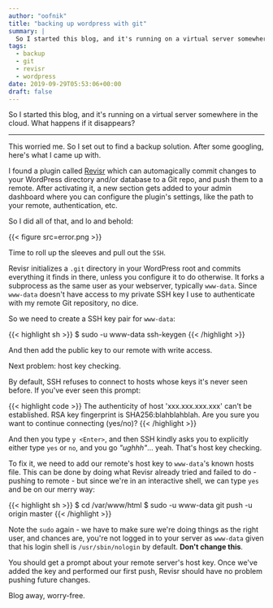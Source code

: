 ```yaml
---
author: "oofnik"
title: "backing up wordpress with git"
summary: |
  So I started this blog, and it's running on a virtual server somewhere in the cloud. What happens if it disappears?
tags:
  - backup
  - git
  - revisr
  - wordpress
date: 2019-09-29T05:53:06+00:00
draft: false
---
```


So I started this blog, and it's running on a virtual server somewhere in the cloud. What happens if it disappears? 

---

This worried me. So I set out to find a backup solution. 
After some googling, here's what I came up with.

I found a plugin called [Revisr](https://wordpress.org/plugins/revisr/) which can automagically commit changes to your WordPress directory and/or database to a Git repo, and push them to a remote. After activating it, a new section gets added to your admin dashboard where you can configure the plugin's settings, like the path to your remote, authentication, etc.

So I did all of that, and lo and behold:

{{< figure src=error.png >}}

Time to roll up the sleeves and pull out the `SSH`.

Revisr initializes a `.git` directory in your WordPress root and commits everything it finds in there, unless you configure it to do otherwise. It forks a subprocess as the same user as your webserver, typically `www-data`. Since `www-data` doesn't have access to my private SSH key I use to authenticate with my remote Git repository, no dice.

So we need to create a SSH key pair for `www-data`:

{{< highlight sh >}}
$ sudo -u www-data ssh-keygen
{{< /highlight >}}

And then add the public key to our remote with write access. 

Next problem: host key checking. 

By default, SSH refuses to connect to hosts whose keys it's never seen before. If you've ever seen this prompt:

{{< highlight code >}}
The authenticity of host 'xxx.xxx.xxx.xxx' can't be established.
RSA key fingerprint is SHA256:blahblahblah.
Are you sure you want to continue connecting (yes/no)?
{{< /highlight >}}

And then you type `y <Enter>`, and then SSH kindly asks you to explicitly either type `yes` or `no`, and you go _"ughhh"_... yeah. That's host key checking.

To fix it, we need to add our remote's host key to `www-data`'s known hosts file. This can be done by doing what Revisr already tried and failed to do - pushing to remote - but since we're in an interactive shell, we can type `yes` and be on our merry way:

{{< highlight sh >}}
$ cd /var/www/html
$ sudo -u www-data git push -u origin master
{{< /highlight >}}

Note the `sudo` again - we have to make sure we're doing things as the right user, and chances are, you're not logged in to your server as `www-data` given that his login shell is `/usr/sbin/nologin` by default. **Don't change this**.

You should get a prompt about your remote server's host key. Once we've added the key and performed our first push, Revisr should have no problem pushing future changes.

Blog away, worry-free.
